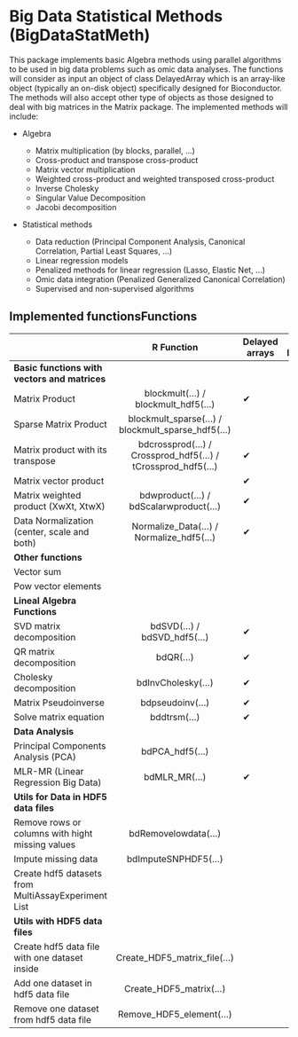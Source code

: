 # Big Data Statistical Methods (BigDataStatMeth)
 

This package implements basic Algebra methods using parallel algorithms to be used in big data problems such as omic data analyses. The functions will consider as input an object of class DelayedArray which is an array-like object (typically an on-disk object) specifically designed for Bioconductor. The methods will also accept other type of objects as those designed to deal with big matrices in the Matrix package. The implemented methods will include:

- Algebra

     - Matrix multiplication (by blocks, parallel, ...)
     - Cross-product and transpose cross-product
     - Matrix vector multiplication
     - Weighted cross-product and weighted transposed cross-product
     - Inverse Cholesky
     - Singular Value Decomposition
     - Jacobi decomposition


- Statistical methods
     - Data reduction (Principal Component Analysis, Canonical Correlation, Partial Least Squares, ...)
     - Linear regression models
     - Penalized methods for linear regression (Lasso, Elastic Net, ...)
     - Omic data integration (Penalized Generalized Canonical Correlation)
     - Supervised and non-supervised algorithms


## Implemented functionsFunctions
 
|                                                     |                        **R Function**                   |**Delayed arrays**|**By blocks**|**Parallel**| **HDF5**|
|-----------------------------------------------------|:-------------------------------------------------------:|----------------|:---------:|----------|------|
| **Basic functions with vectors and matrices**       |                                                         |                |           |          |      |
| Matrix Product                                      |             blockmult(…) / blockmult_hdf5(…)            |        ✔︎       |     ✔︎     |     ✔︎    |   ✔︎  |
| Sparse Matrix Product                               |      blockmult_sparse(…) / blockmult_sparse_hdf5(…)     |                |           |          |   ✔︎  |
| Matrix product with its transpose                   | bdcrossprod(…) / Crossprod_hdf5(…) / tCrossprod_hdf5(…) |        ✔︎       |     ✔︎     |     ✔︎    |   ✔︎  |
| Matrix vector product                               |                                                         |        ✔︎       |     ✔︎     |     ✔︎    |      |
| Matrix weighted product (XwXt, XtwX)                |           bdwproduct(…) / bdScalarwproduct(…)           |        ✔︎       |           |          |      |
| Data Normalization (center, scale and both)         |          Normalize_Data(…) / Normalize_hdf5(…)          |        ✔︎       |     ✔︎     |          |   ✔︎  |
| **Other functions**                                 |                                                         |                |           |          |      |
| Vector sum                                          |                                                         |                |           |          |      |
| Pow vector elements                                 |                                                         |                |           |          |      |
| **Lineal Algebra Functions**                        |                                                         |                |           |          |      |
| SVD matrix decomposition                            |                 bdSVD(…) / bdSVD_hdf5(…)                |        ✔︎       |     ✔︎     |     ✔︎    |   ✔︎  |
| QR matrix decomposition                             |                         bdQR(…)                         |        ✔︎       |           |          |      |
| Cholesky decomposition                              |                     bdInvCholesky(…)                    |        ✔︎       |           |          |      |
| Matrix Pseudoinverse                                |                      bdpseudoinv(…)                     |        ✔︎       |           |          |      |
| Solve matrix equation                               |                        bddtrsm(…)                       |        ✔︎       |           |          |      |
| **Data Analysis**                                   |                                                         |                |           |          |      |
| Principal Components Analysis (PCA)                 |                      bdPCA_hdf5(…)                      |                |     ✔︎     |          |   ✔︎  |
| MLR-MR (Linear Regression Big Data)                 |                       bdMLR_MR(…)                       |        ✔︎       |     ✔︎     |     ✔︎    |      |
| **Utils for Data in HDF5 data files**               |                                                         |                |           |          |      |
| Remove rows or columns with hight missing values    |                    bdRemovelowdata(…)                   |                |     ✔︎     |          |   ✔︎  |
| Impute missing data                                 |                    bdImputeSNPHDF5(…)                   |                |     ✔︎     |          |   ✔︎  |
| Create hdf5 datasets from MultiAssayExperiment List |                                                         |                |           |          |   ✔︎  |
| **Utils with HDF5 data files**                      |                                                         |                |           |          |      |
| Create hdf5 data file with one dataset inside       |                Create_HDF5_matrix_file(…)               |                |           |          |   ✔︎  |
| Add one dataset in hdf5 data file                   |                  Create_HDF5_matrix(…)                  |                |           |          |   ✔︎  |
| Remove one dataset from hdf5 data file              |                  Remove_HDF5_element(…)                 |                |           |          |   ✔︎  |